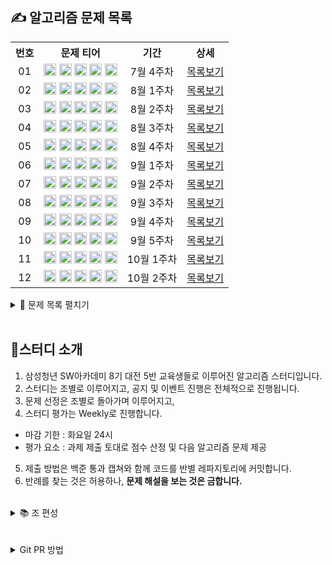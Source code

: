 ## ✍ 알고리즘 문제 목록

<table align="center">
  <tr>
    <th align="center">번호</th>
    <th align="center">문제 티어</th>
    <th align="center">기간</th>
    <th align="center">상세</th>
  </tr>
  <tr>
    <td align="center">01</td>
    <td align="center">
      <a href="https://www.acmicpc.net/problem/1100"><img src="https://d2gd6pc034wcta.cloudfront.net/tier/4.svg" class="solvedac-tier" width=20px></a>
      <a href="https://www.acmicpc.net/problem/1059"><img src="https://d2gd6pc034wcta.cloudfront.net/tier/6.svg" class="solvedac-tier" width=20px></a>
      <a href="https://www.acmicpc.net/problem/1051"><img src="https://d2gd6pc034wcta.cloudfront.net/tier/7.svg" class="solvedac-tier" width=20px></a>
      <a href="https://www.acmicpc.net/problem/2468"><img src="https://d2gd6pc034wcta.cloudfront.net/tier/10.svg" class="solvedac-tier" width=20px></a>
      <a href="https://www.acmicpc.net/problem/2573"><img src="https://d2gd6pc034wcta.cloudfront.net/tier/12.svg" class="solvedac-tier" width=20px></a>
    </td>
    <td align="center">7월 4주차</td>
    <td align="center"><a href="https://github.com/SSAFY-8-Algorithms-Study/Study-notice/tree/main/questions/01_7_4week">목록보기</a></td>
  </tr>
  <tr>
    <td align="center">02</td>
    <td align="center">
      <a href="https://www.acmicpc.net/problem/2563"><img src="https://d2gd6pc034wcta.cloudfront.net/tier/5.svg" class="solvedac-tier" width=20px></a>
      <a href="https://www.acmicpc.net/problem/2304"><img src="https://d2gd6pc034wcta.cloudfront.net/tier/9.svg" class="solvedac-tier" width=20px></a>
      <a href="https://www.acmicpc.net/problem/2630"><img src="https://d2gd6pc034wcta.cloudfront.net/tier/9.svg" class="solvedac-tier" width=20px></a>
      <a href="https://www.acmicpc.net/problem/1931"><img src="https://d2gd6pc034wcta.cloudfront.net/tier/10.svg" class="solvedac-tier" width=20px></a>
      <a href="https://www.acmicpc.net/problem/2206"><img src="https://d2gd6pc034wcta.cloudfront.net/tier/12.svg" class="solvedac-tier" width=20px></a>
    </td>
    <td align="center">8월 1주차</td>
    <td align="center"><a href="https://github.com/SSAFY-8-Algorithms-Study/Study-notice/tree/main/questions/02_8_1week">목록보기</a></td>
  </tr>
  <tr>
    <td align="center">03</td>
    <td align="center">
      <a href="https://www.acmicpc.net/problem/1193"><img src="https://d2gd6pc034wcta.cloudfront.net/tier/5.svg" class="solvedac-tier" width=20px></a>
      <a href="https://www.acmicpc.net/problem/16922"><img src="https://d2gd6pc034wcta.cloudfront.net/tier/8.svg" class="solvedac-tier" width=20px></a>
      <a href="https://www.acmicpc.net/problem/1213"><img src="https://d2gd6pc034wcta.cloudfront.net/tier/8.svg" class="solvedac-tier" width=20px></a>
      <a href="https://www.acmicpc.net/problem/2178"><img src="https://d2gd6pc034wcta.cloudfront.net/tier/10.svg" class="solvedac-tier" width=20px></a>
      <a href="https://www.acmicpc.net/problem/3425"><img src="https://d2gd6pc034wcta.cloudfront.net/tier/13.svg" class="solvedac-tier" width=20px></a>
    </td>
    <td align="center">8월 2주차</td>
    <td align="center"><a href="https://github.com/SSAFY-8-Algorithms-Study/Study-notice/tree/main/questions/03_8_2week">목록보기</a></td>
  </tr>
  <tr>
    <td align="center">04</td>
    <td align="center">
      <a href="https://www.acmicpc.net/problem/17608"><img src="https://d2gd6pc034wcta.cloudfront.net/tier/4.svg" class="solvedac-tier" width=20px></a>
      <a href="https://www.acmicpc.net/problem/2960"><img src="https://d2gd6pc034wcta.cloudfront.net/tier/7.svg" class="solvedac-tier" width=20px></a>
      <a href="https://www.acmicpc.net/problem/2290"><img src="https://d2gd6pc034wcta.cloudfront.net/tier/9.svg" class="solvedac-tier" width=20px></a>
      <a href="https://www.acmicpc.net/problem/11286"><img src="https://d2gd6pc034wcta.cloudfront.net/tier/10.svg" class="solvedac-tier" width=20px></a>
      <a href="https://www.acmicpc.net/problem/2447"><img src="https://d2gd6pc034wcta.cloudfront.net/tier/11.svg" class="solvedac-tier" width=20px></a>
    </td>
    <td align="center">8월 3주차</td>
    <td align="center"><a href="https://github.com/SSAFY-8-Algorithms-Study/Study-notice/tree/main/questions/04_8_3week">목록보기</a></td>
  </tr>
  <tr>
    <td align="center">05</td>
    <td align="center">
      <a href="https://www.acmicpc.net/problem/2596"><img src="https://d2gd6pc034wcta.cloudfront.net/tier/5.svg" class="solvedac-tier" width=20px></a>
      <a href="https://www.acmicpc.net/problem/18429"><img src="https://d2gd6pc034wcta.cloudfront.net/tier/8.svg" class="solvedac-tier" width=20px></a>
      <a href="https://www.acmicpc.net/problem/16918"><img src="https://d2gd6pc034wcta.cloudfront.net/tier/10.svg" class="solvedac-tier" width=20px></a>
      <a href="https://www.acmicpc.net/problem/17142"><img src="https://d2gd6pc034wcta.cloudfront.net/tier/12.svg" class="solvedac-tier" width=20px></a>
      <a href="https://www.acmicpc.net/problem/16235"><img src="https://d2gd6pc034wcta.cloudfront.net/tier/13.svg" class="solvedac-tier" width=20px></a>
    </td>
    <td align="center">8월 4주차</td>
    <td align="center"><a href="https://github.com/SSAFY-8-Algorithms-Study/Study-notice/tree/main/questions/05_8_4week">목록보기</a></td>
  </tr>
  <tr>
    <td align="center">06</td>
    <td align="center">
      <a href="https://www.acmicpc.net/problem/10162"><img src="https://d2gd6pc034wcta.cloudfront.net/tier/3.svg" class="solvedac-tier" width=20px></a>
      <a href="https://www.acmicpc.net/problem/9372"><img src="https://d2gd6pc034wcta.cloudfront.net/tier/7.svg" class="solvedac-tier" width=20px></a>
      <a href="https://www.acmicpc.net/problem/10025"><img src="https://d2gd6pc034wcta.cloudfront.net/tier/8.svg" class="solvedac-tier" width=20px></a>
      <a href="https://www.acmicpc.net/problem/2922"><img src="https://d2gd6pc034wcta.cloudfront.net/tier/11.svg" class="solvedac-tier" width=20px></a>
      <a href="https://www.acmicpc.net/problem/2917"><img src="https://d2gd6pc034wcta.cloudfront.net/tier/14.svg" class="solvedac-tier" width=20px></a>
    </td>
    <td align="center">9월 1주차</td>
    <td align="center"><a href="https://github.com/SSAFY-8-Algorithms-Study/Study-notice/tree/main/questions/06_9_1week">목록보기</a></td>
  </tr>
  <tr>
    <td align="center">07</td>
    <td align="center">
      <a href="https://www.acmicpc.net/problem/9655"><img src="https://d2gd6pc034wcta.cloudfront.net/tier/6.svg" class="solvedac-tier" width=20px></a>
      <a href="https://www.acmicpc.net/problem/20363"><img src="https://d2gd6pc034wcta.cloudfront.net/tier/7.svg" class="solvedac-tier" width=20px></a>
      <a href="https://www.acmicpc.net/problem/2310"><img src="https://d2gd6pc034wcta.cloudfront.net/tier/11.svg" class="solvedac-tier" width=20px></a>
      <a href="https://www.acmicpc.net/problem/22116"><img src="https://d2gd6pc034wcta.cloudfront.net/tier/12.svg" class="solvedac-tier" width=20px></a>
      <a href="https://www.acmicpc.net/problem/15997"><img src="https://d2gd6pc034wcta.cloudfront.net/tier/13.svg" class="solvedac-tier" width=20px></a>
    </td>
    <td align="center">9월 2주차</td>
    <td align="center"><a href="https://github.com/SSAFY-8-Algorithms-Study/Study-notice/tree/main/questions/07_9_2week">목록보기</a></td>
  </tr>
  <tr>
    <td align="center">08</td>
    <td align="center">
      <a href="https://www.acmicpc.net/problem/1764"><img src="https://d2gd6pc034wcta.cloudfront.net/tier/7.svg" class="solvedac-tier" width=20px></a>
      <a href="https://www.acmicpc.net/problem/11387"><img src="https://d2gd6pc034wcta.cloudfront.net/tier/8.svg" class="solvedac-tier" width=20px></a>
      <a href="https://www.acmicpc.net/problem/1325"><img src="https://d2gd6pc034wcta.cloudfront.net/tier/10.svg" class="solvedac-tier" width=20px></a>
      <a href="https://www.acmicpc.net/problem/17070"><img src="https://d2gd6pc034wcta.cloudfront.net/tier/11.svg" class="solvedac-tier" width=20px></a>
      <a href="https://www.acmicpc.net/problem/1504"><img src="https://d2gd6pc034wcta.cloudfront.net/tier/12.svg" class="solvedac-tier" width=20px></a>
    </td>
    <td align="center">9월 3주차</td>
    <td align="center"><a href="https://github.com/SSAFY-8-Algorithms-Study/Study-notice/tree/main/questions/08_9_3week">목록보기</a></td>
  </tr>
  <tr>
    <td align="center">09</td>
    <td align="center">
      <a href="https://www.acmicpc.net/problem/2579"><img src="https://d2gd6pc034wcta.cloudfront.net/tier/8.svg" class="solvedac-tier" width=20px></a>
      <a href="https://www.acmicpc.net/problem/17086"><img src="https://d2gd6pc034wcta.cloudfront.net/tier/9.svg" class="solvedac-tier" width=20px></a>
      <a href="https://www.acmicpc.net/problem/2805"><img src="https://d2gd6pc034wcta.cloudfront.net/tier/9.svg" class="solvedac-tier" width=20px></a>
      <a href="https://www.acmicpc.net/problem/2660"><img src="https://d2gd6pc034wcta.cloudfront.net/tier/11.svg" class="solvedac-tier" width=20px></a>
      <a href="https://www.acmicpc.net/problem/18428"><img src="https://d2gd6pc034wcta.cloudfront.net/tier/11.svg" class="solvedac-tier" width=20px></a>
    </td>
    <td align="center">9월 4주차</td>
    <td align="center"><a href="https://github.com/SSAFY-8-Algorithms-Study/Study-notice/tree/main/questions/09_9_4week">목록보기</a></td>
  </tr>
  <tr>
    <td align="center">10</td>
    <td align="center">
      <a href="https://www.acmicpc.net/problem/18353"><img src="https://d2gd6pc034wcta.cloudfront.net/tier/9.svg" class="solvedac-tier" width=20px></a>
      <a href="https://www.acmicpc.net/problem/9205"><img src="https://d2gd6pc034wcta.cloudfront.net/tier/10.svg" class="solvedac-tier" width=20px></a>
      <a href="https://www.acmicpc.net/problem/1189"><img src="https://d2gd6pc034wcta.cloudfront.net/tier/10.svg" class="solvedac-tier" width=20px></a>
      <a href="https://www.acmicpc.net/problem/17179"><img src="https://d2gd6pc034wcta.cloudfront.net/tier/11.svg" class="solvedac-tier" width=20px></a>
      <a href="https://www.acmicpc.net/problem/6987"><img src="https://d2gd6pc034wcta.cloudfront.net/tier/11.svg" class="solvedac-tier" width=20px></a>
    </td>
    <td align="center">9월 5주차</td>
    <td align="center"><a href="https://github.com/SSAFY-8-Algorithms-Study/Study-notice/tree/main/questions/10_9_5week">목록보기</a></td>
  </tr>
  <tr>
    <td align="center">11</td>
    <td align="center">
      <a href="https://www.acmicpc.net/problem/3187"><img src="https://d2gd6pc034wcta.cloudfront.net/tier/10.svg" class="solvedac-tier" width=20px></a>
      <a href="https://www.acmicpc.net/problem/11403"><img src="https://d2gd6pc034wcta.cloudfront.net/tier/10.svg" class="solvedac-tier" width=20px></a>
      <a href="https://www.acmicpc.net/problem/2624"><img src="https://d2gd6pc034wcta.cloudfront.net/tier/11.svg" class="solvedac-tier" width=20px></a>
      <a href="https://www.acmicpc.net/problem/8982"><img src="https://d2gd6pc034wcta.cloudfront.net/tier/13.svg" class="solvedac-tier" width=20px></a>
      <a href="https://www.acmicpc.net/problem/17143"><img src="https://d2gd6pc034wcta.cloudfront.net/tier/15.svg" class="solvedac-tier" width=20px></a>
    </td>
    <td align="center">10월 1주차</td>
    <td align="center"><a href="https://github.com/SSAFY-8-Algorithms-Study/Study-notice/tree/main/questions/11_10_1week">목록보기</a></td>
  </tr>
  <tr>
    <td align="center">12</td>
    <td align="center">
      <a href="https://www.acmicpc.net/problem/1388"><img src="https://d2gd6pc034wcta.cloudfront.net/tier/8.svg" class="solvedac-tier" width=20px></a>
      <a href="https://www.acmicpc.net/problem/14225"><img src="https://d2gd6pc034wcta.cloudfront.net/tier/10.svg" class="solvedac-tier" width=20px></a>
      <a href="https://www.acmicpc.net/problem/5427"><img src="https://d2gd6pc034wcta.cloudfront.net/tier/12.svg" class="solvedac-tier" width=20px></a>
      <a href="https://www.acmicpc.net/problem/1043"><img src="https://d2gd6pc034wcta.cloudfront.net/tier/12.svg" class="solvedac-tier" width=20px></a>
      <a href="https://www.acmicpc.net/problem/17837"><img src="https://d2gd6pc034wcta.cloudfront.net/tier/14.svg" class="solvedac-tier" width=20px></a>
    </td>
    <td align="center">10월 2주차</td>
    <td align="center"><a href="https://github.com/SSAFY-8-Algorithms-Study/Study-notice/tree/main/questions/12_10_2week">목록보기</a></td>
  </tr>
</table>

<details>
<summary> 📙 문제 목록 펼치기 </summary>
<div markdown="1">

```bash
├── 7월 4주차
│   ├── 하얀칸
│   ├── 좋은 구간
│   ├── 숫자 정사각형
│   ├── 안전 영역
│   └── 빙산
│ 
├── 8월 1주차
│   ├── 색종이
│   ├── 창고 다각형
│   ├── 색종이 만들기
│   ├── 회의실 배정
│   └── 벽 부수고 이동하기
│ 
├── 8월 2주차
│   ├── 분수찾기
│   ├── 로마 숫자 만들기
│   ├── 팰린드롬 만들기
│   ├── 미로탐색
│   └── 고스택
│ 
├── 8월 3주차
│   ├── 막대기
│   ├── 에라토스테네스의 체
│   ├── LCD Test
│   ├── 절댓값 힙
│   └── 별 찍기 - 10
│ 
├── 8월 4주차
│   ├── 비밀편지
│   ├── 근손실
│   ├── 봄버맨
│   ├── 연구소 3
│   └── 나무 재테크
│ 
├── 9월 1주차
│   ├── 전자레인지
│   ├── 상근이의 여행
│   ├── 게으른 백곰
│   ├── 즐거운 단어
│   └── 늑대 사냥꾼
│ 
├── 9월 2주차
│   ├── 돌 게임
│   ├── 당근 키우기
│   ├── 어드벤처 게임
│   ├── 창영이와 퇴근
│   └── 승부 예측
│ 
├── 9월 3주차
│   ├── 듣보잡
│   ├── 님 무기가 좀 나쁘시네여
│   ├── 효율적인 해킹
│   ├── 파이프 옮기기 1
│   └── 특정한 최단 경로
│ 
├── 9월 4주차
│   ├── 계단 오르기
│   ├── 아기 상어 2
│   ├── 나무 자르기
│   ├── 회장 뽑기
│   └── 감시 피하기
│ 
├── 9월 5주차
│   ├── 병사 배치하기
│   ├── 맥주 마시면서 걸어가기
│   ├── 컴백홈
│   ├── 케이크 자르기
│   └── 월드컵
│ 
├── 10월 1주차
│   ├── 양치기 꿍
│   ├── 경로 찾기
│   ├── 동전 바꿔주기
│   ├── 수족관 1
│   └── 낚시왕
│ 
└── 10월 2주차
     ├── 바닥 장식
     ├── 부분수열의 합
     ├── 불
     ├── 거짓말
     └── 새로운 게임 2
```
</div>
</details>
<br>

## 📖스터디 소개

1. 삼성청년 SW아카데미 8기 대전 5반 교육생들로 이루어진 알고리즘 스터디입니다.
2. 스터디는 조별로 이루어지고, 공지 및 이벤트 진행은 전체적으로 진행됩니다.
3. 문제 선정은 조별로 돌아가며 이루어지고, 
4. 스터디 평가는 Weekly로 진행합니다.
  - 마감 기한 : 화요일 24시
  - 평가 요소 : 과제 제출 토대로 점수 산정 및 다음 알고리즘 문제 제공
5. 제출 방법은 백준 통과 캡쳐와 함께 코드를 반별 레파지토리에 커밋합니다.
6. 반례를 찾는 것은 허용하나, **문제 해설을 보는 것은 금합니다.**
<br>

<details>
<summary> 📚 조 편성</summary>
<div markdown="1">

1조
<table align="center" width="50%">
  <tr>
    <td align="center"><a href="https://github.com/HyeonIn"><img src="https://avatars.githubusercontent.com/u/28581435?v=4" width="25%"></a></td></a></td>
    <td align="center"><a href="https://github.com/seunghee114"><img src="https://avatars.githubusercontent.com/u/43427305?v=4" width="25%"></a></td></a></td>
    <td align="center"><img src="https://velog.velcdn.com/images/tanger2ne/post/fb18c31b-9cea-4b0b-bc1e-546198476465/image.png"width="45%"></td>
    <td align="center"><a href="https://github.com/Jaeukhan"><img src="https://avatars.githubusercontent.com/u/77158873?v=4" width="25%"></a></td></a></td>
  </tr>

  <tr>
    <td align="center"><b>최현인</b></td>
    <td align="center"><b>김승희</b></td>
    <td align="center"><b>백자민</b></td>
    <td align="center"><b>한재욱</b></td>
  </tr>
</table>

2조
<table align="center" width="50%">
  <tr>
    <td align="center"><a href="https://github.com/sonmh79"><img src="https://avatars.githubusercontent.com/u/78152114?v=4" width="25%"></a></td></a></td>
    <td align="center"><a href="https://github.com/iknowkis"><img src="https://avatars.githubusercontent.com/u/87289383?v=4" width="25%"></a></td></a></td>
    <td align="center"><a href="https://github.com/seoyoon528"><img src="https://avatars.githubusercontent.com/u/55688405?v=4" width="25%"></a></td></a></td>
    <td align="center"><a href="https://github.com/GIT-KINDMAN"><img src="https://avatars.githubusercontent.com/u/95545623?v=4" width="25%"></a></td></a></td>
    <td align="center"><a href="https://github.com/chahk03"><img src="https://avatars.githubusercontent.com/u/77661312?v=4" width="25%"></a></td></a></td>
    <td align="center"><img src="https://velog.velcdn.com/images/tanger2ne/post/fb18c31b-9cea-4b0b-bc1e-546198476465/image.png"width="45%"></td>
  </tr>
  <tr>
    <td align="center"><b>손민혁</b></td>
    <td align="center"><b>김인수</b></td>
    <td align="center"><b>박서윤</b></td>
    <td align="center"><b>이동훈</b></td>
    <td align="center"><b>차현경</b></td>
    <td align="center"><b>김동률</b></td>
  </tr>
</table>

3조
<table align="center" width="50%">
  <tr>
    <td align="center"><a href="https://github.com/popopododo"><img src="https://avatars.githubusercontent.com/u/76838814?v=4" width="25%"></a></td></a></td>
    <td align="center"><a href="https://github.com/joen00"><img src="https://avatars.githubusercontent.com/u/74530474?v=4" width="25%"></a></td></a></td>
    <td align="center"><a href="https://github.com/samgmin"><img src="https://avatars.githubusercontent.com/u/110011732?v=4" width="25%"></a></td></a></td>
    <td align="center"><a href="https://github.com/choi1087"><img src="https://avatars.githubusercontent.com/u/68209135?v=4" width="25%"></a></td></a></td>
    <td align="center"><img src="https://user-images.githubusercontent.com/51085309/182308502-b6b39de4-a194-4cb1-bc9e-333d6cae45c5.jpg" width="25%"></td>

  </tr>
  <tr>
    <td align="center"><b>김동욱</b></td>
    <td align="center"><b>김아영</b></td>
    <td align="center"><b>정상민</b></td>
    <td align="center"><b>최규림</b></td>
    <td align="center"><b>김지희</b></td>
  </tr>
</table>

4조 (조 재배치)

5조
<table align="center" width="50%">
  <tr>
    <td align="center"><a href="https://github.com/rin-k645"><img src="https://avatars.githubusercontent.com/u/67595512?v=4" width="25%"></a></td></a></td>
    <td align="center"><a href="https://github.com/Sigmaflo"><img src="https://avatars.githubusercontent.com/u/32930234?v=4" width="25%"></a></td></a></td>
    <td align="center"><img src="https://velog.velcdn.com/images/tanger2ne/post/fb18c31b-9cea-4b0b-bc1e-546198476465/image.png"width="45%"></td>
    <td align="center"><a href="https://github.com/Leeh9"><img src="https://avatars.githubusercontent.com/u/40704078?v=4" width="25%"></a></td></a></td>
    <td align="center"><img src="https://velog.velcdn.com/images/tanger2ne/post/fb18c31b-9cea-4b0b-bc1e-546198476465/image.png"width="45%"></td>

  </tr>
  <tr>
    <td align="center"><b>김아린</b></td>
    <td align="center"><b>김주성</b></td>
    <td align="center"><b>김지환</b></td>
    <td align="center"><b>이현구</b></td>
    <td align="center"><b>최정온</b></td>
  </tr>
</table>

6조
<table align="center" width="50%">
  <tr>
    <td align="center"><a href="https://github.com/nanalyee"><img src="https://avatars.githubusercontent.com/u/90018240?v=4" width="25%"></a></td></a></td>
    <td align="center"><a href="https://github.com/DQ-Kwon"><img src="https://avatars.githubusercontent.com/u/64186425?v=4" width="25%"></a></td></a></td>
    <td align="center"><a href="https://github.com/skylove308"><img src="https://avatars.githubusercontent.com/u/28649890?v=4" width="25%"></a></td></a></td>
    <td align="center"><a href="https://github.com/wjdwn03"><img src="https://avatars.githubusercontent.com/u/109848753?v=4" width="25%"></a></td></a></td>
    <td align="center"><a href="https://github.com/rudcks5562"><img src="https://avatars.githubusercontent.com/u/72645618?v=4" width="25%"></a></td></a></td>

  </tr>
  <tr>
    <td align="center"><b>서현경</b></td>
    <td align="center"><b>권동규</b></td>
    <td align="center"><b>이경택</b></td>
    <td align="center"><b>황정주</b></td>
    <td align="center"><b>임경찬</b></td>
  </tr>
</table>

</div>
</details>
<br><br>

<details>
<summary> Git PR 방법</summary>
<div markdown="1">

1. git branch 브랜치이름
2. git checkout 브랜치이름
3.  폴더를 만들고 java 파일을 넣은 후
4. git add .
5. git commit -m "커밋메시지"
6. git checkout master
7. git pull origin master
8. git checkout 브랜치이름
9. git push origin 브랜치이름
</div>
</details>
<br>

<!--
<details>
<summary>  스터디 운영 참고 </summary>
<div markdown="1">
https://github.com/SSAFY5-Algorithms-Kid/Algorithms-Solved/wiki <br>
https://github.com/soo5717/2021-Algorithm-Study <br>
https://github.com/epicarts/algorithm-study <br>
https://github.com/DKU-STUDY/Algorithm <br>
</div>
</details>
<br><br>
-->

